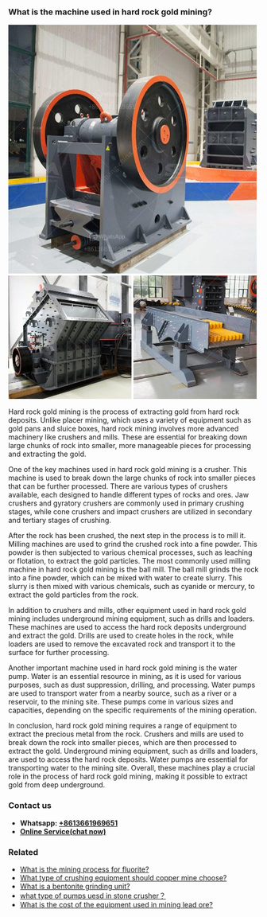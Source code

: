 <h3>What is the machine used in hard rock gold mining?</h3><img src='1701742730.jpg' alt=''><p>Hard rock gold mining is the process of extracting gold from hard rock deposits. Unlike placer mining, which uses a variety of equipment such as gold pans and sluice boxes, hard rock mining involves more advanced machinery like crushers and mills. These are essential for breaking down large chunks of rock into smaller, more manageable pieces for processing and extracting the gold.</p><p>One of the key machines used in hard rock gold mining is a crusher. This machine is used to break down the large chunks of rock into smaller pieces that can be further processed. There are various types of crushers available, each designed to handle different types of rocks and ores. Jaw crushers and gyratory crushers are commonly used in primary crushing stages, while cone crushers and impact crushers are utilized in secondary and tertiary stages of crushing.</p><p>After the rock has been crushed, the next step in the process is to mill it. Milling machines are used to grind the crushed rock into a fine powder. This powder is then subjected to various chemical processes, such as leaching or flotation, to extract the gold particles. The most commonly used milling machine in hard rock gold mining is the ball mill. The ball mill grinds the rock into a fine powder, which can be mixed with water to create slurry. This slurry is then mixed with various chemicals, such as cyanide or mercury, to extract the gold particles from the rock.</p><p>In addition to crushers and mills, other equipment used in hard rock gold mining includes underground mining equipment, such as drills and loaders. These machines are used to access the hard rock deposits underground and extract the gold. Drills are used to create holes in the rock, while loaders are used to remove the excavated rock and transport it to the surface for further processing.</p><p>Another important machine used in hard rock gold mining is the water pump. Water is an essential resource in mining, as it is used for various purposes, such as dust suppression, drilling, and processing. Water pumps are used to transport water from a nearby source, such as a river or a reservoir, to the mining site. These pumps come in various sizes and capacities, depending on the specific requirements of the mining operation.</p><p>In conclusion, hard rock gold mining requires a range of equipment to extract the precious metal from the rock. Crushers and mills are used to break down the rock into smaller pieces, which are then processed to extract the gold. Underground mining equipment, such as drills and loaders, are used to access the hard rock deposits. Water pumps are essential for transporting water to the mining site. Overall, these machines play a crucial role in the process of hard rock gold mining, making it possible to extract gold from deep underground.</p><h3>Contact us</h3><ul><li><strong>Whatsapp:&nbsp;<a href="https://wa.me/8613661969651">+8613661969651</a></strong></li><li><a href="https://swt.shibang-china.com/?git&amp;zhl&amp;What is the machine used in hard rock gold mining"><strong>Online Service(chat now)</strong></a></li></ul><h3>Related</h3><ul><li><a href='What is the mining process for fluorite.md'>What is the mining process for fluorite?</a></li><li><a href='What type of crushing equipment should copper mine choose.md'>What type of crushing equipment should copper mine choose?</a></li><li><a href='What is a bentonite grinding unit.md'>What is a bentonite grinding unit?</a></li><li><a href='what type of pumps uesd in stone crusher？.md'>what type of pumps uesd in stone crusher？</a></li><li><a href='What is the cost of the equipment used in mining lead ore.md'>What is the cost of the equipment used in mining lead ore?</a></li></ul>
